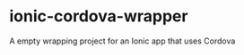 ionic-cordova-wrapper
=====================

A empty wrapping project for an Ionic app that uses Cordova
